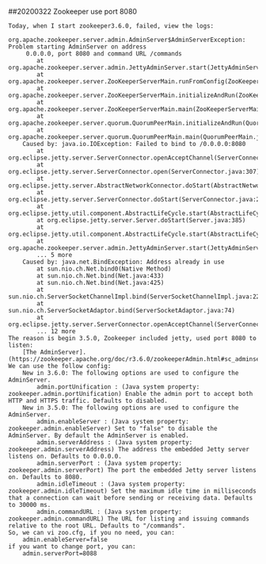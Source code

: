 ##20200322 Zookeeper use port 8080

    Today, when I start zookeeper3.6.0, failed, view the logs:
        org.apache.zookeeper.server.admin.AdminServer$AdminServerException: Problem starting AdminServer on address
         0.0.0.0, port 8080 and command URL /commands
        	at org.apache.zookeeper.server.admin.JettyAdminServer.start(JettyAdminServer.java:176)
        	at org.apache.zookeeper.server.ZooKeeperServerMain.runFromConfig(ZooKeeperServerMain.java:153)
        	at org.apache.zookeeper.server.ZooKeeperServerMain.initializeAndRun(ZooKeeperServerMain.java:112)
        	at org.apache.zookeeper.server.ZooKeeperServerMain.main(ZooKeeperServerMain.java:67)
        	at org.apache.zookeeper.server.quorum.QuorumPeerMain.initializeAndRun(QuorumPeerMain.java:140)
        	at org.apache.zookeeper.server.quorum.QuorumPeerMain.main(QuorumPeerMain.java:90)
        Caused by: java.io.IOException: Failed to bind to /0.0.0.0:8080
        	at org.eclipse.jetty.server.ServerConnector.openAcceptChannel(ServerConnector.java:346)
        	at org.eclipse.jetty.server.ServerConnector.open(ServerConnector.java:307)
        	at org.eclipse.jetty.server.AbstractNetworkConnector.doStart(AbstractNetworkConnector.java:80)
        	at org.eclipse.jetty.server.ServerConnector.doStart(ServerConnector.java:231)
        	at org.eclipse.jetty.util.component.AbstractLifeCycle.start(AbstractLifeCycle.java:72)
        	at org.eclipse.jetty.server.Server.doStart(Server.java:385)
        	at org.eclipse.jetty.util.component.AbstractLifeCycle.start(AbstractLifeCycle.java:72)
        	at org.apache.zookeeper.server.admin.JettyAdminServer.start(JettyAdminServer.java:167)
        	... 5 more
        Caused by: java.net.BindException: Address already in use
        	at sun.nio.ch.Net.bind0(Native Method)
        	at sun.nio.ch.Net.bind(Net.java:433)
        	at sun.nio.ch.Net.bind(Net.java:425)
        	at sun.nio.ch.ServerSocketChannelImpl.bind(ServerSocketChannelImpl.java:223)
        	at sun.nio.ch.ServerSocketAdaptor.bind(ServerSocketAdaptor.java:74)
        	at org.eclipse.jetty.server.ServerConnector.openAcceptChannel(ServerConnector.java:342)
        	... 12 more
    The reason is begin 3.5.0, Zookeeper included jetty, used port 8080 to listen:
        [The AdminServer].(https://zookeeper.apache.org/doc/r3.6.0/zookeeperAdmin.html#sc_adminserver)
    We can use the follow config:
        New in 3.6.0: The following options are used to configure the AdminServer.
            admin.portUnification : (Java system property: zookeeper.admin.portUnification) Enable the admin port to accept both HTTP and HTTPS traffic. Defaults to disabled.
        New in 3.5.0: The following options are used to configure the AdminServer.
            admin.enableServer : (Java system property: zookeeper.admin.enableServer) Set to "false" to disable the AdminServer. By default the AdminServer is enabled.
            admin.serverAddress : (Java system property: zookeeper.admin.serverAddress) The address the embedded Jetty server listens on. Defaults to 0.0.0.0.
            admin.serverPort : (Java system property: zookeeper.admin.serverPort) The port the embedded Jetty server listens on. Defaults to 8080.
            admin.idleTimeout : (Java system property: zookeeper.admin.idleTimeout) Set the maximum idle time in milliseconds that a connection can wait before sending or receiving data. Defaults to 30000 ms.
            admin.commandURL : (Java system property: zookeeper.admin.commandURL) The URL for listing and issuing commands relative to the root URL. Defaults to "/commands".
    So, we can vi zoo.cfg, if you no need, you can:
        admin.enableServer=false
    if you want to change port, you can:
        admin.serverPort=8088